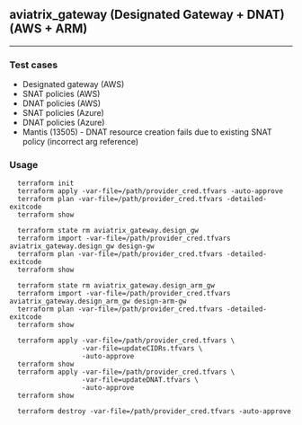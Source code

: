 ## aviatrix_gateway (Designated Gateway + DNAT) (AWS + ARM)

---
### Test cases
- Designated gateway (AWS)
- SNAT policies (AWS)
- DNAT policies (AWS)
- SNAT policies (Azure)
- DNAT policies (Azure)
- Mantis (13505) - DNAT resource creation fails due to existing SNAT policy (incorrect arg reference)


### Usage
```
  terraform init
  terraform apply -var-file=/path/provider_cred.tfvars -auto-approve
  terraform plan -var-file=/path/provider_cred.tfvars -detailed-exitcode
  terraform show

  terraform state rm aviatrix_gateway.design_gw
  terraform import -var-file=/path/provider_cred.tfvars aviatrix_gateway.design_gw design-gw
  terraform plan -var-file=/path/provider_cred.tfvars -detailed-exitcode
  terraform show

  terraform state rm aviatrix_gateway.design_arm_gw
  terraform import -var-file=/path/provider_cred.tfvars aviatrix_gateway.design_arm_gw design-arm-gw
  terraform plan -var-file=/path/provider_cred.tfvars -detailed-exitcode
  terraform show

  terraform apply -var-file=/path/provider_cred.tfvars \
                  -var-file=updateCIDRs.tfvars \
                  -auto-approve
  terraform show
  terraform apply -var-file=/path/provider_cred.tfvars \
                  -var-file=updateDNAT.tfvars \
                  -auto-approve
  terraform show

  terraform destroy -var-file=/path/provider_cred.tfvars -auto-approve

```
